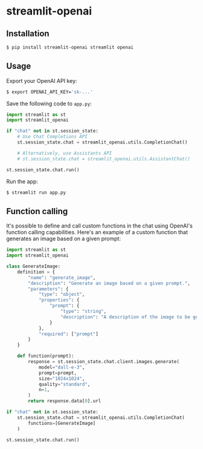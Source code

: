 # streamlit-openai

## Installation

```sh
$ pip install streamlit-openai streamlit openai
```

## Usage

Export your OpenAI API key:

```sh
$ export OPENAI_API_KEY='sk-...'
```

Save the following code to `app.py`:

```python
import streamlit as st
import streamlit_openai

if "chat" not in st.session_state:
    # Use Chat Completions API
    st.session_state.chat = streamlit_openai.utils.CompletionChat()

    # Alternatively, use Assistants API
    # st.session_state.chat = streamlit_openai.utils.AssistantChat()

st.session_state.chat.run()
```

Run the app:

```sh
$ streamlit run app.py
```

## Function calling

It's possible to define and call custom functions in the chat using OpenAI's 
function calling capabilities. Here's an example of a custom function that 
generates an image based on a given prompt:

```python
import streamlit as st
import streamlit_openai

class GenerateImage:
    definition = {
        "name": "generate_image",
        "description": "Generate an image based on a given prompt.",
        "parameters": {
            "type": "object",
            "properties": {
                "prompt": {
                    "type": "string",
                    "description": "A description of the image to be generated.",
                }
            },
            "required": ["prompt"]
        }
    }

    def function(prompt):
        response = st.session_state.chat.client.images.generate(
            model="dall-e-3",
            prompt=prompt,
            size="1024x1024",
            quality="standard",
            n=1,
        )
        return response.data[0].url

if "chat" not in st.session_state:
    st.session_state.chat = streamlit_openai.utils.CompletionChat(
        functions=[GenerateImage]
    )

st.session_state.chat.run()
```